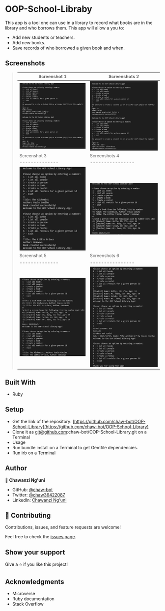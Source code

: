 # OOP-School-Libraby

This app is a tool one can use in a library to record what books are in the library and who borrows them. This app will allow a you to:
- Add new students or teachers.
- Add new books.
- Save records of who borrowed a given book and when.

## Screenshots

> |Screenshot 1|Screenshots 2|
> |--------------|----------------|
> |![Screenshot](./images/Screenshot1.png)|![Screenshot](./images/Screenshot2.png)|!
> |Screenshot 3|Screenshots 4|
> |--------------|----------------|
> |![Screenshot](./images/Screenshot3.png)|![Screenshot](./images/Screenshot4.png)|!
> |Screenshot 5|Screenshots 6|
> |--------------|----------------|
> |![Screenshot](./images/Screenshot5.png)|![Screenshot](./images/Screenshot6.png)|!

## Built With
- Ruby
  
## Setup
- Get the link of the repository: [https://github.com/chaw-bot/OOP-School-Library](https://github.com/chaw-bot/OOP-School-Library)
- Clone it as git@github.com:chaw-bot/OOP-School-Library.git on a Terminal
- Usage
- Run bundle install on a Terminal to get Gemfile dependencies.
- Run irb on a Terminal
  
## Author

👤 **Chawanzi Ng'uni**

- GitHub: [@chaw-bot](https://github.com/chaw-bot)
- Twitter: [@chaw36422087](https://twitter.com/chaw36422087)
- LinkedIn: [Chawanzi Ng'uni](https://www.linkedin.com/in/chawanzi-ng-uni-449328212/)

## 🤝 Contributing

Contributions, issues, and feature requests are welcome!

Feel free to check the [issues page](https://github.com/chaw-bot/OOP-School-Library/issues).

## Show your support

Give a ⭐️ if you like this project!

## Acknowledgments
- Microverse
- Ruby documentation
- Stack Overflow
